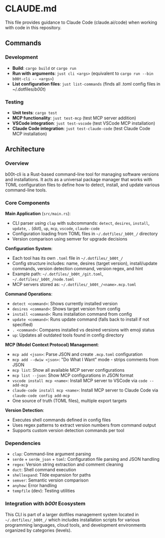# CLAUDE.md

This file provides guidance to Claude Code (claude.ai/code) when working with code in this repository.

## Commands

### Development
- **Build**: `cargo build` or `cargo run`
- **Run with arguments**: `just cli <args>` (equivalent to `cargo run --bin b00t-cli -- <args>`)
- **List configuration files**: `just list-commands` (finds all .toml config files in ~/.dotfiles/_b00t_)

### Testing
- **Unit tests**: `cargo test`
- **MCP functionality**: `just test-mcp` (test MCP server addition)
- **VSCode integration**: `just test-vscode` (test VSCode MCP installation)
- **Claude Code integration**: `just test-claude-code` (test Claude Code MCP installation)

## Architecture

### Overview
b00t-cli is a Rust-based command-line tool for managing software versions and installations. It acts as a universal package manager that works with TOML configuration files to define how to detect, install, and update various command-line tools.

### Core Components

**Main Application** (`src/main.rs`):
- CLI parser using `clap` with subcommands: `detect`, `desires`, `install`, `update`, `.` (dot), `up`, `mcp`, `vscode`, `claude-code`
- Configuration loading from TOML files in `~/.dotfiles/_b00t_/` directory
- Version comparison using semver for upgrade decisions

**Configuration System**:
- Each tool has its own `.toml` file in `~/.dotfiles/_b00t_/`
- Config structure includes: name, desires (target version), install/update commands, version detection command, version regex, and hint
- Example path: `~/.dotfiles/_b00t_/git.toml`, `~/.dotfiles/_b00t_/node.toml`
- MCP servers stored as: `~/.dotfiles/_b00t_/<name>.mcp.toml`

**Command Operations**:
- `detect <command>`: Shows currently installed version
- `desires <command>`: Shows target version from config
- `install <command>`: Runs installation command from config
- `update <command>`: Runs update command (falls back to install if not specified)
- `. <command>`: Compares installed vs desired versions with emoji status
- `up`: Updates all outdated tools found in config directory

**MCP (Model Context Protocol) Management**:
- `mcp add <json>`: Parse JSON and create `.mcp.toml` configuration
- `mcp add --dwiw <json>`: "Do What I Want" mode - strips comments from JSON
- `mcp list`: Show all available MCP server configurations
- `mcp list --json`: Show MCP configurations in JSON format
- `vscode install mcp <name>`: Install MCP server to VSCode via `code --add-mcp`
- `claude-code install mcp <name>`: Install MCP server to Claude Code via `claude-code config add-mcp`
- One source of truth (TOML files), multiple export targets

**Version Detection**:
- Executes shell commands defined in config files
- Uses regex patterns to extract version numbers from command output
- Supports custom version detection commands per tool

### Dependencies
- `clap`: Command-line argument parsing
- `serde` + `serde_json` + `toml`: Configuration file parsing and JSON handling
- `regex`: Version string extraction and comment cleaning
- `duct`: Shell command execution
- `shellexpand`: Tilde expansion for paths
- `semver`: Semantic version comparison
- `anyhow`: Error handling
- `tempfile` (dev): Testing utilities

### Integration with _b00t_ Ecosystem
This CLI is part of a larger dotfiles management system located in `~/.dotfiles/_b00t_/` which includes installation scripts for various programming languages, cloud tools, and development environments organized by categories (levels).